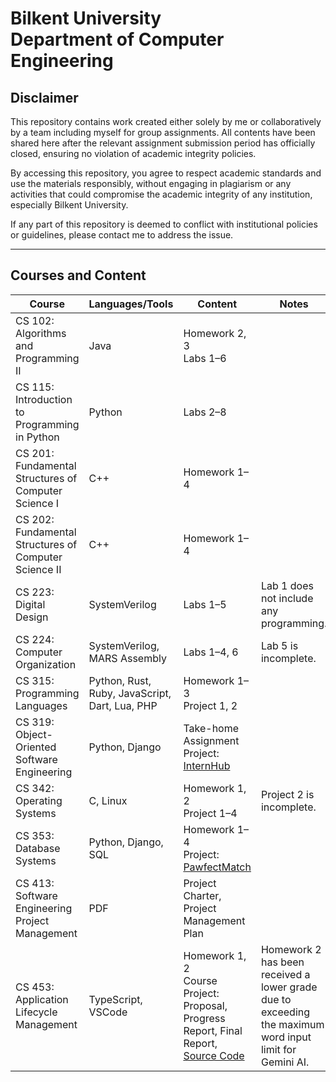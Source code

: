 # Bilkent University<br/>Department of Computer Engineering

## Disclaimer

This repository contains work created either solely by me or collaboratively by a team including myself for group assignments.
All contents have been shared here after the relevant assignment submission period has officially closed, ensuring no violation of academic integrity policies.

By accessing this repository, you agree to respect academic standards and use the materials responsibly, without engaging in plagiarism or any activities that could compromise the academic integrity of any institution, especially Bilkent University.

If any part of this repository is deemed to conflict with institutional policies or guidelines, please contact me to address the issue.

---

## Courses and Content

| **Course**                                 | **Languages/Tools**                | **Content**                        | **Notes** |
|--------------------------------------------|------------------------------------|------------------------------------|-----------|
| CS 102: Algorithms and Programming II      | Java                               | Homework 2, 3<br>Labs 1–6            |           |
| CS 115: Introduction to Programming in Python | Python                            | Labs 2–8                           |           |
| CS 201: Fundamental Structures of Computer Science I | C++                        | Homework 1–4                       |           |
| CS 202: Fundamental Structures of Computer Science II | C++                       | Homework 1–4                       |           |
| CS 223: Digital Design                     | SystemVerilog                      | Labs 1–5                           | Lab 1 does not include any programming. |
| CS 224: Computer Organization              | SystemVerilog, MARS Assembly       | Labs 1–4, 6                        | Lab 5 is incomplete. |
| CS 315: Programming Languages              | Python, Rust, Ruby, JavaScript, Dart, Lua, PHP | Homework 1–3<br>Project 1, 2 |           |
| CS 319: Object-Oriented Software Engineering | Python, Django                   | Take-home Assignment<br>Project: [InternHub](https://github.com/Tuna-Onguner/InternHub) |           |
| CS 342: Operating Systems                  | C, Linux                           | Homework 1, 2<br>Project 1–4         | Project 2 is incomplete. |
| CS 353: Database Systems                   | Python, Django, SQL                | Homework 1–4<br>Project: [PawfectMatch](https://github.com/Tuna-Onguner/PawfectMatch) |           |
| CS 413: Software Engineering Project Management | PDF                              | Project Charter, Project Management Plan |           |
| CS 453: Application Lifecycle Management   | TypeScript, VSCode                 | Homework 1, 2<br>Course Project: Proposal, Progress Report, Final Report,<br>[Source Code](https://github.com/Tuna-Onguner/Alkahest) | Homework 2 has been received a lower grade due to exceeding the maximum word input limit for Gemini AI. |

